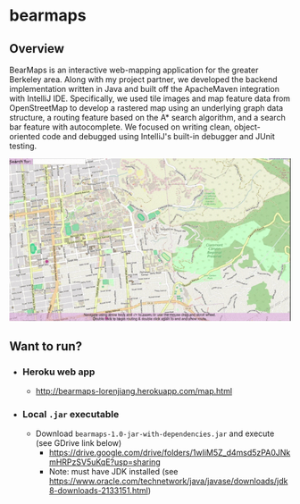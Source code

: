 # bearmaps

## Overview
BearMaps is an interactive web-mapping application for the greater Berkeley area. Along with my project partner, we developed the backend implementation written in Java and built off the ApacheMaven integration with IntelliJ IDE. Specifically, we used tile images and map feature data from OpenStreetMap to develop a rastered map using an underlying graph data structure, a routing feature based on the A* search algorithm, and a search bar feature with autocomplete. We focused on writing clean, object-oriented code and debugged using IntelliJ's built-in debugger and JUnit testing.  

![](demo-optimize.gif)

## Want to run?
- ### Heroku web app
	- http://bearmaps-lorenjiang.herokuapp.com/map.html
	
- ### Local `.jar` executable
	- Download `bearmaps-1.0-jar-with-dependencies.jar` and execute (see GDrive link below)
		- https://drive.google.com/drive/folders/1wIiM5Z_d4msd5zPA0JNkmHRPzSV5uKqE?usp=sharing 
		- Note: must have JDK installed (see https://www.oracle.com/technetwork/java/javase/downloads/jdk8-downloads-2133151.html)

